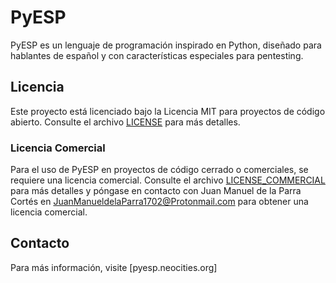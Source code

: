 # PyESP

PyESP es un lenguaje de programación inspirado en Python, diseñado para hablantes de español y con características especiales para pentesting.

## Licencia

Este proyecto está licenciado bajo la Licencia MIT para proyectos de código abierto. Consulte el archivo [LICENSE](./LICENSE) para más detalles.

### Licencia Comercial

Para el uso de PyESP en proyectos de código cerrado o comerciales, se requiere una licencia comercial. Consulte el archivo [LICENSE_COMMERCIAL](./LICENSE_COMMERCIAL) para más detalles y póngase en contacto con Juan Manuel de la Parra Cortés en JuanManueldelaParra1702@Protonmail.com para obtener una licencia comercial.

## Contacto

Para más información, visite [pyesp.neocities.org]
